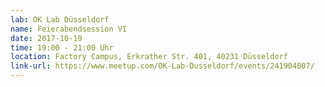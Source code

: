 ```yaml
---
lab: OK Lab Düsseldorf
name: Feierabendsession VI
date: 2017-10-19
time: 19:00 - 21:00 Uhr
location: Factory Campus, Erkrather Str. 401, 40231 Düsseldorf
link-url: https://www.meetup.com/OK-Lab-Dusseldorf/events/241904007/
---
```

